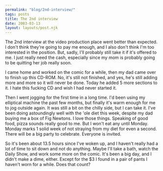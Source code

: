 ```yaml
---
permalink: "blog/2nd-interview/"
tags: posts
title: The 2nd interview
date: 2003-03-13
layout: layouts/post.njk
---
```


The 2nd interview at the video production place went better than expected. I don't think they're going to pay me enough, and I also don't think I'm too interested in the position. But, sadly, I'll probably still take it if it's offered to me. I just really need the cash, especially since my mom is probably going to be quitting her job really soon. 

I came home and worked on the comic for a while, then my dad came over to finish up this CD-ROM. No, it's still not finished, and yes, he's still adding more and more so it will never be done. Today he added 5 more sections to it. I hate this fucking CD and wish I had never started it.

Then I went jogging for the first time in a long time. I'd been using my elliptical machine the past few months, but finally it's warm enough for me to jog outside again. It was still a bit on the chilly side, but I can take it. I've been doing astoundingly well with the 'ole diet this week, despite my dad buying me a box of Fig Newtons. I love those things. Speaking of good food, pizza sounds really good to me. But I won't eat any until Monday. Monday marks 1 solid week of not straying from my diet for even a second. There will be a big party to celebrate. Everyone is invited.

So it's been about 13.5 hours since I've woken up, and I haven't really had a lot of time to sit down and not do anything. Maybe I'll take a bath, watch the Daily Show, and work some more on the comic. It's been a big day, and I didn't make a dime, either. Except for the $3 I found in a pair of pants I haven't worn for a while. Does that count?